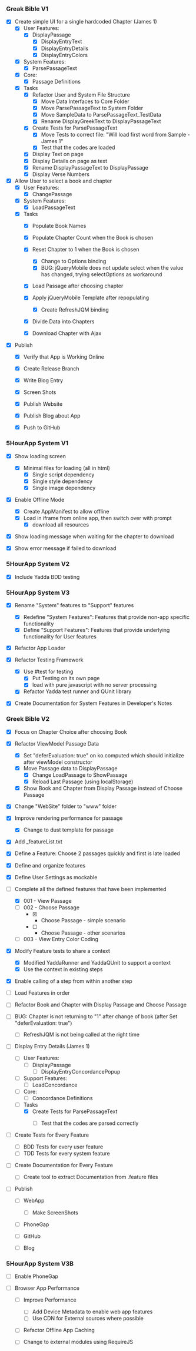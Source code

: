 ﻿### Greak Bible V1

- [x] Create simple UI for a single hardcoded Chapter (James 1)
	- [x] User Features:
		- [x] DisplayPassage
			- [x] DisplayEntryText
			- [x] DisplayEntryDetails
			- [x] DisplayEntryColors
	- [x] System Features:
		- [x] ParsePassageText
	- [x] Core:
		- [x] Passage Definitions
	- [x] Tasks
		- [x] Refactor User and System File Structure
			- [x] Move Data Interfaces to Core Folder
			- [x] Move ParsePassageText to System Folder
			- [x] Move SampleData to ParsePassageText_TestData
			- [x] Rename DisplayGreekText to DisplayPassageText
		- [x] Create Tests for ParsePassageText
			- [x] Move Tests to correct file: "Will load first word from Sample - James 1"
			- [x] Test that the codes are loaded
		- [x] Display Text on page
		- [x] Display Details on page as text
		- [x] Rename DisplayPassageText to DisplayPassage
		- [x] Display Verse Numbers

- [x] Allow User to select a book and chapter
	- [x] User Features:
		- [x] ChangePassage
	- [x] System Features:
		- [x] LoadPassageText
	- [x] Tasks
		- [x] Populate Book Names
		- [x] Populate Chapter Count when the Book is chosen
		- [x] Reset Chapter to 1 when the Book is chosen
			- [x] Change to Options binding
			- [x] BUG: jQueryMobile does not update select when the value has changed, trying selectOptions as workaround
		- [x] Load Passage after choosing chapter
		- [x] Apply jQueryMobile Template after repopulating
			- [x] Create RefreshJQM binding
		- [x] Divide Data into Chapters
		- [x] Download Chapter with Ajax


- [x] Publish
	- [x] Verify that App is Working Online
	- [x] Create Release Branch
	- [x] Write Blog Entry
	- [x] Screen Shots
	- [x] Publish Website
	- [x] Publish Blog about App
	- [x] Push to GitHub


### 5HourApp System V1

- [x] Show loading screen

	- [x] Minimal files for loading (all in html)
		- [x] Single script dependency
		- [x] Single style dependency
		- [x] Single image dependency

- [x] Enable Offline Mode

	- [x] Create AppManifest to allow offline 
	- [x] Load in iframe from online app, then switch over with prompt
		-  [X] download all resources

- [x] Show loading message when waiting for the chapter to download
- [x] Show error message if failed to download

### 5HourApp System V2

- [x] Include Yadda BDD testing

### 5HourApp System V3

- [x] Rename "System" features to "Support" features

	- [x] Redefine "System Features": Features that provide non-app specific functionality
	- [x] Define "Support Features": Features that provide underlying functionality for User features

- [x] Refactor App Loader

- [x] Refactor Testing Framework
	- [x] Use #test for testing 
		- [x] Put Testing on its own page
		- [x] load with pure javascript with no server processing
	- [x] Refactor Yadda test runner and QUnit library

- [x] Create Documentation for System Features in Developer's Notes


### Greek Bible V2

- [x] Focus on Chapter Choice after choosing Book

- [x] Refactor ViewModel Passage Data
	- [x] Set "deferEvaluation: true" on ko.computed which should initialize after viewModel constructor
	- [x] Move Passage data to DisplayPassage
		- [x] Change LoadPassage to ShowPassage
		- [x] Reload Last Passage (using localStorage)
	- [x] Show Book and Chapter from Display Passage instead of Choose Passage

- [x] Change "WebSite" folder to "www" folder

- [x] Improve rendering performance for passage
	- [x] Change to dust template for passage

- [x] Add _featureList.txt

- [x] Define a Feature: Choose 2 passages quickly and first is late loaded

- [x] Define and organize features

- [x] Define User Settings as mockable

- [ ] Complete all the defined features that have been implemented
	- [x] 001 - View Passage
	- [ ] 002 - Choose Passage
		- [x] - Choose Passage - simple scenario
		- [ ] - Choose Passage - other scenarios
	- [ ] 003 - View Entry Color Coding

- [x] Modify Feature tests to share a context
	- [x] Modified YaddaRunner and YaddaQUnit to support a context
	- [x] Use the context in existing steps

- [x] Enable calling of a step from within another step

- [ ] Load Features in order

- [ ] Refactor Book and Chapter with Display Passage and Choose Passage

- [ ] BUG: Chapter is not returning to "1" after change of book (after Set "deferEvaluation: true")
	- [ ] RefreshJQM is not being called at the right time

- [ ] Display Entry Details (James 1)
	- [ ] User Features:
		- [ ] DisplayPassage
			- [ ] DisplayEntryConcordancePopup
	- [ ] Support Features:
		- [ ] LoadConcordance
	- [ ] Core:
		- [ ] Concordance Definitions
	- [ ] Tasks
		- [x] Create Tests for ParsePassageText
			- [ ] Test that the codes are parsed correctly


- [ ] Create Tests for Every Feature
	- [ ] BDD Tests for every user feature
	- [ ] TDD Tests for every system feature

- [ ] Create Documentation for Every Feature
	- [ ] Create tool to extract Documentation from .feature files


- [ ] Publish
	- [ ] WebApp
		- [ ] Make ScreenShots
	- [ ] PhoneGap
	- [ ] GitHub
	- [ ] Blog


### 5HourApp System V3B

- [ ] Enable PhoneGap

- [ ] Browser App Performance

	- [ ] Improve Performance
		- [ ] Add Device Metadata to enable web app features
		- [ ] Use CDN for External sources where possible

	- [ ] Refactor Offline App Caching

	- [ ] Change to external modules using RequireJS
